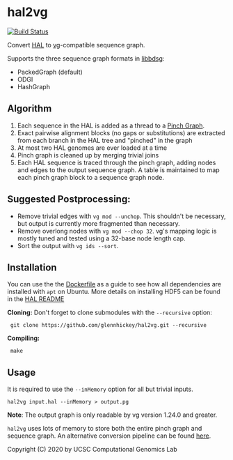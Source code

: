 # hal2vg
[![Build Status](https://travis-ci.org/ComparativeGenomicsToolkit/hal2vg.svg?branch=master)](https://travis-ci.org/ComparativeGenomicsToolkit/hal2vg)

Convert [HAL](https://github.com/glennhickey/hal) to [vg](https://github.com/vgteam/vg)-compatible sequence graph.

Supports the three sequence graph formats in [libbdsg](https://github.com/vgteam/libbdsg):
* PackedGraph (default)
* ODGI
* HashGraph

## Algorithm

1. Each sequence in the HAL is added as a thread to a [Pinch Graph](https://github.com/ComparativeGenomicsToolkit/pinchesAndCacti).
2. Exact pairwise alignment blocks (no gaps or substitutions) are extracted from each branch in the HAL tree and "pinched" in the graph
3. At most two HAL genomes are ever loaded at a time
4. Pinch graph is cleaned up by merging trivial joins
5. Each HAL sequence is traced through the pinch graph, adding nodes and edges to the output sequence graph.  A table is maintained to map each pinch graph block to a sequence graph node.

## Suggested Postprocessing:

*  Remove trivial edges with `vg mod --unchop`.  This shouldn't be necessary, but output is currently more fragmented than necessary.
*  Remove overlong nodes with `vg mod --chop 32`.  vg's mapping logic is mostly tuned and tested using a 32-base node length cap.
*  Sort the output with `vg ids --sort`.  

## Installation

You can use the the [Dockerfile](Dockerfile) as a guide to see how all dependencies are installed with `apt` on Ubuntu.  More details on installing HDF5 can be found in the [HAL README](https://github.com/ComparativeGenomicsToolkit/hal)

**Cloning:** Don't forget to clone submodules with the `--recursive` option:

     git clone https://github.com/glennhickey/hal2vg.git --recursive

**Compiling:**

     make

## Usage

It is required to use the `--inMemory` option for all but trivial inputs.

```
hal2vg input.hal --inMemory > output.pg
```

**Note**: The output graph is only readable by vg version 1.24.0 and greater.

`hal2vg` uses lots of memory to store both the entire pinch graph and sequence graph.  An alternative conversion pipeline can be found [here](https://github.com/ComparativeGenomicsToolkit/hal#pangenome-graph-export-gfa-and-vg).

Copyright (C) 2020 by UCSC Computational Genomics Lab

